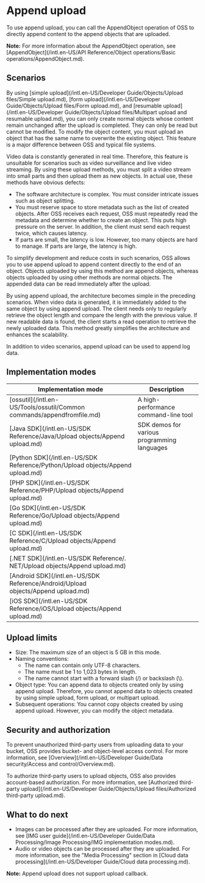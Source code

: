 # Append upload

To use append upload, you can call the AppendObject operation of OSS to directly append content to the append objects that are uploaded.

**Note:** For more information about the AppendObject operation, see [AppendObject](/intl.en-US/API Reference/Object operations/Basic operations/AppendObject.md).

## Scenarios

By using [simple upload](/intl.en-US/Developer Guide/Objects/Upload files/Simple upload.md), [form upload](/intl.en-US/Developer Guide/Objects/Upload files/Form upload.md), and [resumable upload](/intl.en-US/Developer Guide/Objects/Upload files/Multipart upload and resumable upload.md), you can only create normal objects whose content remain unchanged after the upload is completed. They can only be read but cannot be modified. To modify the object content, you must upload an object that has the same name to overwrite the existing object. This feature is a major difference between OSS and typical file systems.

Video data is constantly generated in real time. Therefore, this feature is unsuitable for scenarios such as video surveillance and live video streaming. By using these upload methods, you must split a video stream into small parts and then upload them as new objects. In actual use, these methods have obvious defects:

-   The software architecture is complex. You must consider intricate issues such as object splitting.
-   You must reserve space to store metadata such as the list of created objects. After OSS receives each request, OSS must repeatedly read the metadata and determine whether to create an object. This puts high pressure on the server. In addition, the client must send each request twice, which causes latency.
-   If parts are small, the latency is low. However, too many objects are hard to manage. If parts are large, the latency is high.

To simplify development and reduce costs in such scenarios, OSS allows you to use append upload to append content directly to the end of an object. Objects uploaded by using this method are append objects, whereas objects uploaded by using other methods are normal objects. The appended data can be read immediately after the upload.

By using append upload, the architecture becomes simple in the preceding scenarios. When video data is generated, it is immediately added to the same object by using append upload. The client needs only to regularly retrieve the object length and compare the length with the previous value. If new readable data is found, the client starts a read operation to retrieve the newly uploaded data. This method greatly simplifies the architecture and enhances the scalability.

In addition to video scenarios, append upload can be used to append log data.

## Implementation modes

|Implementation mode|Description|
|-------------------|-----------|
|[ossutil](/intl.en-US/Tools/ossutil/Common commands/appendfromfile.md)|A high-performance command-line tool|
|[Java SDK](/intl.en-US/SDK Reference/Java/Upload objects/Append upload.md)|SDK demos for various programming languages|
|[Python SDK](/intl.en-US/SDK Reference/Python/Upload objects/Append upload.md)|
|[PHP SDK](/intl.en-US/SDK Reference/PHP/Upload objects/Append upload.md)|
|[Go SDK](/intl.en-US/SDK Reference/Go/Upload objects/Append upload.md)|
|[C SDK](/intl.en-US/SDK Reference/C/Upload objects/Append upload.md)|
|[.NET SDK](/intl.en-US/SDK Reference/. NET/Upload objects/Append upload.md)|
|[Android SDK](/intl.en-US/SDK Reference/Android/Upload objects/Append upload.md)|
|[iOS SDK](/intl.en-US/SDK Reference/iOS/Upload objects/Append upload.md)|

## Upload limits

-   Size: The maximum size of an object is 5 GB in this mode.
-   Naming conventions:
    -   The name can contain only UTF-8 characters.
    -   The name must be 1 to 1,023 bytes in length.
    -   The name cannot start with a forward slash \(/\) or backslash \(\\\).
-   Object type: You can append data to objects created only by using append upload. Therefore, you cannot append data to objects created by using simple upload, form upload, or multipart upload.
-   Subsequent operations: You cannot copy objects created by using append upload. However, you can modify the object metadata.

## Security and authorization

To prevent unauthorized third-party users from uploading data to your bucket, OSS provides bucket- and object-level access control. For more information, see [Overview](/intl.en-US/Developer Guide/Data security/Access and control/Overview.md).

To authorize third-party users to upload objects, OSS also provides account-based authorization. For more information, see [Authorized third-party upload](/intl.en-US/Developer Guide/Objects/Upload files/Authorized third-party upload.md).

## What to do next

-   Images can be processed after they are uploaded. For more information, see [IMG user guide](/intl.en-US/Developer Guide/Data Processing/Image Processing/IMG implementation modes.md).
-   Audio or video objects can be processed after they are uploaded. For more information, see the "Media Processing" section in [Cloud data processing](/intl.en-US/Developer Guide/Cloud data processing.md).

**Note:** Append upload does not support upload callback.

